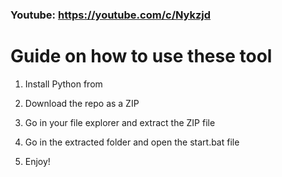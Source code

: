 ### Youtube: https://youtube.com/c/Nykzjd ###
     
# Guide on how to use these tool   
     
1. Install Python from 
  
2. Download the repo as a ZIP    
  
3. Go in your file explorer and extract the ZIP file  
    
4. Go in the extracted folder and open the start.bat file     
 
5. Enjoy!    